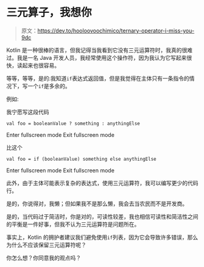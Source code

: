 # 三元算子，我想你

> 原文：<https://dev.to/hooloovoochimico/ternary-operator-i-miss-you-9dc>

Kotlin 是一种很棒的语言，但我记得当我看到它没有三元运算符时，我真的很难过。我是一名 Java 开发人员，我经常使用这个操作符，因为我认为它写起来很快，读起来也很容易。

等等，等等，是的:我知道`if`表达式返回值，但是我觉得在主体只有一条指令的情况下，写一个`if`是多余的。

例如:

我宁愿写这段代码

```
val foo = booleanValue ? something : anythingElse 
```

Enter fullscreen mode Exit fullscreen mode

比这个

```
val foo = if (booleanValue) something else anythingElse 
```

Enter fullscreen mode Exit fullscreen mode

此外，由于主体可能表示复杂的表达式，使用三元运算符，我可以编写更少的代码行。

是的，你说得对，我懒；但如果我不是那么懒，我会去当农民而不是开发商。

是的，当代码过于简洁时，你是对的，可读性较差，我也相信可读性和简洁性之间的平衡是一件好事，但我不认为三元运算符是问题所在。

事实上，Kotlin 的拥护者建议我们避免使用`if`列表，因为它会导致许多错误，那么为什么不应该保留三元运算符呢？

你怎么想？你同意我的观点吗？